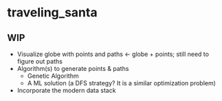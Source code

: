 # traveling_santa

WIP
---
* Visualize globe with points and paths <- globe + points; still need to figure out paths
* Algorithm(s) to generate points & paths 
    * Genetic Algorithm
    * A ML solution (a DFS strategy? It is a similar optimization problem)
* Incorporate the modern data stack
